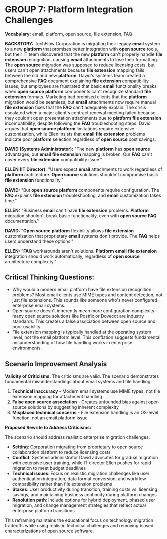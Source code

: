 # GROUP 7: Platform Integration Challenges

**Vocabulary:** email, platform, open source, file extension, FAQ


**BACKSTORY:** TechFlow Corporation is migrating their legacy **email** system to a new **platform** that promises better integration with **open source** tools, but their IT team discovered that the new **platform** can't properly handle **file extension** recognition, causing **email** attachments to lose their formatting. The **open source** migration was supposed to reduce licensing costs, but users can't open attachments because **file extension** mapping fails between the old and new **platform**. David's systems team created a comprehensive **FAQ** document explaining **file extension** compatibility issues, but employees are frustrated that basic **email** functionality breaks when **open source** **platform** components can't recognize standard **file extension** formats. Marketing had promised clients that the **platform** migration would be seamless, but **email** attachments now require manual **file extension** fixes that the **FAQ** can't adequately explain. The crisis escalated when a major client's contract renewal meeting failed because they couldn't open presentation attachments due to **platform** **file extension** incompatibility, despite following the **FAQ** troubleshooting steps. David argues that **open source** **platform** limitations require extensive customization, while Ellen insists that **email** **file extension** problems indicate poor **platform** selection regardless of **open source** cost savings.

**DAVID (Systems Administrator):** "The new **platform** has **open source** advantages, but **email** **file extension** mapping is broken. Our **FAQ** can't cover every **file extension** compatibility issue."

**ELLEN (IT Director):** "Users expect **email** attachments to work regardless of **platform** architecture. **Open source** solutions shouldn't compromise basic **file extension** functionality."

**DAVID:** "But **open source** **platform** components require configuration. The **FAQ** explains **file extension** troubleshooting, and **email** customization takes time."

**ELLEN:** "Business **email** can't have **file extension** problems. **Platform** migration shouldn't break basic functionality, even with **open source** **FAQ** documentation."

**DAVID:** "**Open source** **platform** flexibility allows **file extension** customization that proprietary **email** systems don't provide. The **FAQ** helps users understand these options."

**ELLEN:** "**FAQ** workarounds aren't solutions. **Platform** **email** **file extension** integration should work automatically, regardless of **open source** architecture complexity."

## Critical Thinking Questions:
- Why would a modern email platform have file extension recognition problems? Most email clients use MIME types and content detection, not just file extensions. This sounds like someone who's never configured enterprise email systems.
- Open source doesn't inherently mean more configuration complexity - many open source solutions like Postfix or Dovecot are industry standards. This creates a false association between open source and poor usability.
- File extension mapping is typically handled at the operating system level, not the email platform level. This conflation suggests fundamental misunderstanding of how file handling works in enterprise environments.

## Scenario Improvement Analysis

**Validity of Criticisms:** The criticisms are valid. The scenario demonstrates fundamental misunderstandings about email systems and file handling:

1. **Technical inaccuracy** - Modern email systems use MIME types, not file extension mapping for attachment handling
2. **False open source association** - Creates unfounded bias against open source solutions by suggesting inherent complexity
3. **Misplaced technical concerns** - File extension handling is an OS-level function, not an email platform issue

**Proposed Rewrite to Address Criticisms:**

The scenario should address realistic enterprise migration challenges:

- **Setting**: Corporation migrating from proprietary to open source collaboration platform to reduce licensing costs
- **Conflict**: Systems administrator David advocates for gradual migration with extensive user training, while IT director Ellen pushes for rapid migration to meet budget deadlines
- **Technical issues**: Focus on realistic migration challenges like user authentication integration, data format conversion, and workflow compatibility rather than file extension problems
- **Stakes**: User productivity during transition, training costs vs. licensing savings, and maintaining business continuity during platform changes
- **Resolution path**: Include options for hybrid deployment, phased user migration, and change management strategies that reflect actual enterprise platform transitions

This reframing maintains the educational focus on technology migration tradeoffs while using realistic technical challenges and removing biased characterizations of open source software.

